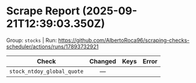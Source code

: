 # Scrape Report (2025-09-21T12:39:03.350Z)

Group: `stocks`  |  Run: https://github.com/AlbertoRoca96/scraping-checks-scheduler/actions/runs/17893732921

| Check | Changed | Keys | Error |
|---|:---:|:--|:--|
| `stock_ntdoy_global_quote` | — |  |  |
